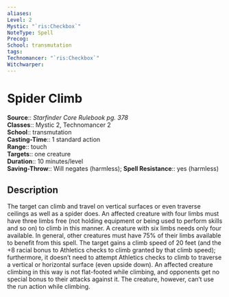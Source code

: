 ```yaml
---
aliases: 
Level: 2
Mystic: "`ris:Checkbox`"
NoteType: Spell
Precog: 
School: transmutation 
tags: 
Technomancer: "`ris:Checkbox`"
Witchwarper: 
---
```


# Spider Climb

**Source**:: _Starfinder Core Rulebook pg. 378_  
**Classes**:: Mystic 2, Technomancer 2  
**School**:: transmutation  
**Casting-Time**:: 1 standard action  
**Range**:: touch  
**Targets**:: one creature  
**Duration**:: 10 minutes/level  
**Saving-Throw**:: Will negates (harmless);
**Spell Resistance**:: yes (harmless)

## Description

The target can climb and travel on vertical surfaces or even traverse ceilings as well as a spider does. An affected creature with four limbs must have three limbs free (not holding equipment or being used to perform skills and so on) to climb in this manner. A creature with six limbs needs only four available. In general, other creatures must have 75% of their limbs available to benefit from this spell. The target gains a climb speed of 20 feet (and the +8 racial bonus to Athletics checks to climb granted by that climb speed); furthermore, it doesn’t need to attempt Athletics checks to climb to traverse a vertical or horizontal surface (even upside down). An affected creature climbing in this way is not flat-footed while climbing, and opponents get no special bonus to their attacks against it. The creature, however, can’t use the run action while climbing.
